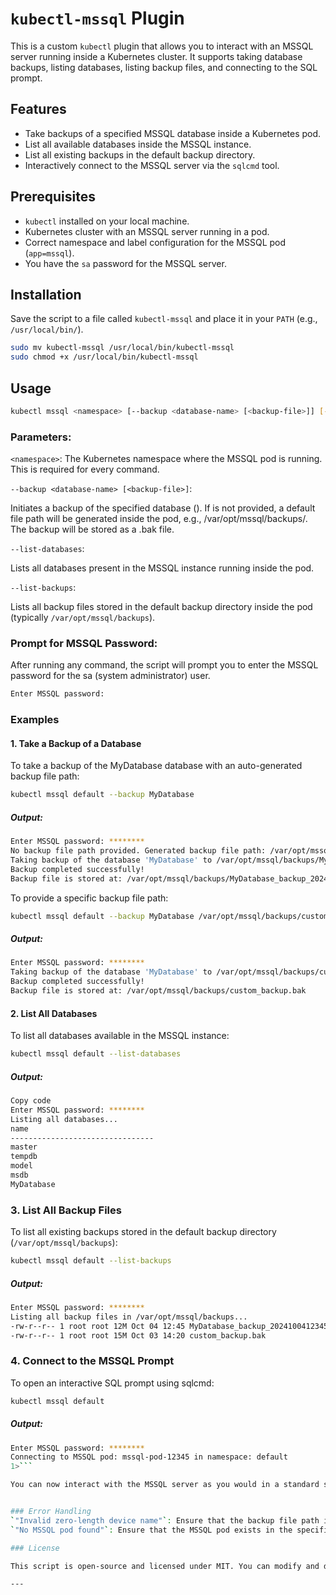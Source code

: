 # `kubectl-mssql` Plugin

This is a custom `kubectl` plugin that allows you to interact with an MSSQL server running inside a Kubernetes cluster. It supports taking database backups, listing databases, listing backup files, and connecting to the SQL prompt.

## Features

- Take backups of a specified MSSQL database inside a Kubernetes pod.
- List all available databases inside the MSSQL instance.
- List all existing backups in the default backup directory.
- Interactively connect to the MSSQL server via the `sqlcmd` tool.

## Prerequisites

- `kubectl` installed on your local machine.
- Kubernetes cluster with an MSSQL server running in a pod.
- Correct namespace and label configuration for the MSSQL pod (`app=mssql`).
- You have the `sa` password for the MSSQL server.

## Installation

Save the script to a file called `kubectl-mssql` and place it in your `PATH` (e.g., `/usr/local/bin/`).

```bash
sudo mv kubectl-mssql /usr/local/bin/kubectl-mssql
sudo chmod +x /usr/local/bin/kubectl-mssql
```

## Usage

```bash
kubectl mssql <namespace> [--backup <database-name> [<backup-file>]] [--list-databases] [--list-backups]
```

### Parameters:

`<namespace>`: The Kubernetes namespace where the MSSQL pod is running. This is required for every command.

`--backup <database-name> [<backup-file>]`:

Initiates a backup of the specified database (<database-name>).
If <backup-file> is not provided, a default file path will be generated inside the pod, e.g., /var/opt/mssql/backups/.
The backup will be stored as a .bak file.

`--list-databases`:

Lists all databases present in the MSSQL instance running inside the pod.

`--list-backups`:

Lists all backup files stored in the default backup directory inside the pod (typically `/var/opt/mssql/backups`).

### Prompt for MSSQL Password:

After running any command, the script will prompt you to enter the MSSQL password for the sa (system administrator) user.

```bash
Enter MSSQL password:
```

### Examples

#### 1. Take a Backup of a Database

To take a backup of the MyDatabase database with an auto-generated backup file path:

```bash
kubectl mssql default --backup MyDatabase
```

##### Output:

```bash
Enter MSSQL password: ********
No backup file path provided. Generated backup file path: /var/opt/mssql/backups/MyDatabase_backup_20241004123456.bak
Taking backup of the database 'MyDatabase' to /var/opt/mssql/backups/MyDatabase_backup_20241004123456.bak...
Backup completed successfully!
Backup file is stored at: /var/opt/mssql/backups/MyDatabase_backup_20241004123456.bak
```

To provide a specific backup file path:

```bash
kubectl mssql default --backup MyDatabase /var/opt/mssql/backups/custom_backup.bak
```

##### Output:

```bash
Enter MSSQL password: ********
Taking backup of the database 'MyDatabase' to /var/opt/mssql/backups/custom_backup.bak...
Backup completed successfully!
Backup file is stored at: /var/opt/mssql/backups/custom_backup.bak
```

#### 2. List All Databases

To list all databases available in the MSSQL instance:

```bash
kubectl mssql default --list-databases
```

##### Output:

```bash
Copy code
Enter MSSQL password: ********
Listing all databases...
name
--------------------------------
master
tempdb
model
msdb
MyDatabase
```

### 3. List All Backup Files

To list all existing backups stored in the default backup directory (`/var/opt/mssql/backups`):

```bash
kubectl mssql default --list-backups
```

##### Output:

```bash
Enter MSSQL password: ********
Listing all backup files in /var/opt/mssql/backups...
-rw-r--r-- 1 root root 12M Oct 04 12:45 MyDatabase_backup_20241004123456.bak
-rw-r--r-- 1 root root 15M Oct 03 14:20 custom_backup.bak
```

### 4. Connect to the MSSQL Prompt

To open an interactive SQL prompt using sqlcmd:

```bash
kubectl mssql default
```

##### Output:

```bash
Enter MSSQL password: ********
Connecting to MSSQL pod: mssql-pod-12345 in namespace: default
1>```

You can now interact with the MSSQL server as you would in a standard sqlcmd session.


### Error Handling
`"Invalid zero-length device name"`: Ensure that the backup file path is valid and not empty.
`"No MSSQL pod found"`: Ensure that the MSSQL pod exists in the specified namespace and that it has the correct label (app=mssql).

### License

This script is open-source and licensed under MIT. You can modify and distribute it as per your needs.

---



